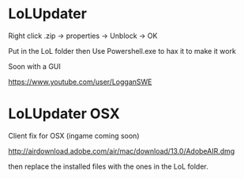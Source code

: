LoLUpdater
==========

Right click .zip -> properties -> Unblock -> OK

Put in the LoL folder then Use Powershell.exe to hax it to make it work

Soon with a GUI

https://www.youtube.com/user/LogganSWE

LoLUpdater OSX
==============
Client fix for OSX (ingame coming soon)

http://airdownload.adobe.com/air/mac/download/13.0/AdobeAIR.dmg

then replace the installed files with the ones in the LoL folder.

